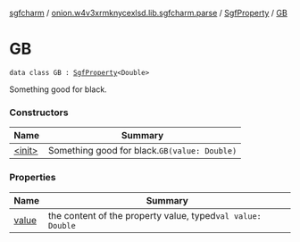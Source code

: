 [sgfcharm](../../../index.md) / [onion.w4v3xrmknycexlsd.lib.sgfcharm.parse](../../index.md) / [SgfProperty](../index.md) / [GB](./index.md)

# GB

`data class GB : `[`SgfProperty`](../index.md)`<Double>`

Something good for black.

### Constructors

| Name | Summary |
|---|---|
| [&lt;init&gt;](-init-.md) | Something good for black.`GB(value: Double)` |

### Properties

| Name | Summary |
|---|---|
| [value](value.md) | the content of the property value, typed`val value: Double` |
